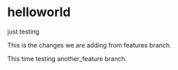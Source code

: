 # helloworld
just testing

This is the changes we are adding from features branch.

This time testing another_feature branch.
